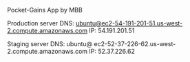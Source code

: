 Pocket-Gains App by MBB

Production server
DNS: ubuntu@ec2-54-191-201-51.us-west-2.compute.amazonaws.com
IP: 54.191.201.51

Staging server
DNS: ubuntu@ ec2-52-37-226-62.us-west-2.compute.amazonaws.com
IP: 52.37.226.62
